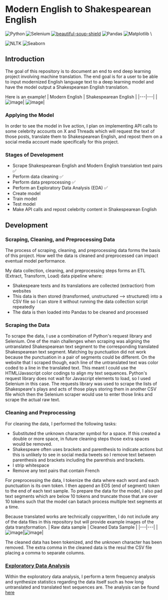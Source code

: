 # Modern English to Shakespearean English 
![Python](https://img.shields.io/badge/python-3670A0?style=for-the-badge&logo=python&logoColor=ffdd54)
![Selenium](https://img.shields.io/badge/-selenium-%43B02A?style=for-the-badge&logo=selenium&logoColor=white)
[![beautiful-soup-shield][beautifulsoup-shield]][beautifulsoup-url] 
![Pandas](https://img.shields.io/badge/pandas-%23150458.svg?style=for-the-badge&logo=pandas&logoColor=white) 
![Matplotlib](https://img.shields.io/badge/Matplotlib-%23ffffff.svg?style=for-the-badge&logo=Matplotlib&logoColor=black) \

![NLTK](https://img.shields.io/badge/NLTK-blue)
![Seaborn](https://img.shields.io/badge/Seaborn-red)




## Introduction 
The goal of this repository is to document an end to end deep learning project involving machine translation. The end goal
is for a user to be able to input modernized English language text to a deep learning model and have the model output
a Shakespearean English translation. 

Here is an example! 
| Modern English  | Shakespearean English  |
|---|---|
| ![image](https://github.com/DiscoDoggy/shakespeare_translation/assets/110149934/12f4bd84-a4b3-4131-92a6-dcc34ffe160d)| ![image](https://github.com/DiscoDoggy/shakespeare_translation/assets/110149934/efd1f957-8f67-4224-815a-6d8e06f10c24)| 

### Applying the Model 
In order to see the model in live action, I plan on implementing API calls to some celebrity accounts on
X and Threads which will request the text of those posts, translate them to Shakespearean English, and repost them on a social media account
made specifically for this project. 

### Stages of Development 
* Scrape Shakespearean English and Modern English translation text pairs :white_check_mark:
* Perform data cleaning :white_check_mark:
* Perform data preprocessing :white_check_mark:
* Perform an Exploratory Data Analysis (EDA) :white_check_mark:
* Create model
* Train model
* Test model
* Make API calls and repost celebrity content in Shakespearean English

## Development 
### Scraping, Cleaning, and Preprocessing Data 
The process of scraping, cleaning, and preprocessing data forms the basis of this project. How well the data is cleaned and preprocessed can impact
eventual model performance. 

My data collection, cleaning, and preprocessing steps forms an ETL (Extract, Transform, Load) data pipeline where: 
* Shakespeare texts and its translations are collected (extraction) from websites
* This data is then stored (transformed, unstructured --> structured) into a CSV file so I can store it without running the data collection script repeatedly
* The data is then loaded into Pandas to be cleaned and processed

### Scraping the Data 
To scrape the data, I use a combination of Python's request library and Selenium. One of the main challenges when scraping was aligning the untranslated Shakespearean text segment to 
the corresponding translated Shakespearean text segment. Matching by punctuation did not work because the punctuation in a pair of segments could be different. On the website that I scraped though, 
each line of the untranslated text was color coded to a line in the translated text. This meant I could use the HTML/Javascript color codings to align my text sequences. Python's request library does not 
wait for Javascript elements to load, so I used Selenium in this case. The requests library was used to scrape the lists of Shakespeare's plays and acts of those plays storing them in another CSV file which then 
the Selenium scraper would use to enter those links and scrape the actual raw text. 

### Cleaning and Preprocessing 
For cleaning the data, I performed the following tasks:
* Substituted the unknown character symbol for a space. If this created a double or more space, in future
cleaning steps those extra spaces would be removed.
* Shakespeare often uses brackets and parenthesis to indicate actions but this is unlikely to see in social media tweets so I remove text between parenthesis and brackets including the parenthsis and brackets.
* I strip whitespace
* Remove any text pairs that contain French

For preprocessing the data, I tokenize the data where each word and each punctuation is its own token. I then append an 
EOS (end of segment) token to the end of each text sample. To prepare the data for the model, I also pad text segments which are below 10 tokens and truncate those that are over 10 tokens such that the model can batach process multiple text segments at a time. 

Because translated works are technically copywritten, I do not include any of the data files in this repository but will provide example images of the data transformation. 
| Raw data sample  | Cleaned Data Sample  |
|---|---|
|![image](https://github.com/DiscoDoggy/shakespeare_translation/assets/110149934/bb152543-3f21-47c0-9ce5-3a5109f3cc96)|![image](https://github.com/DiscoDoggy/shakespeare_translation/assets/110149934/3f74850a-aa89-49fb-afc2-4ef4ba759650)| 

The cleaned data has been tokenized, and the unknown character has been removed. The extra comma in the cleaned data is the resul the CSV file placing a comma to separate columns. 

### [Exploratory Data Analysis](/shakespeare_translation_eda.ipynb) 
Within the exploratory data analysis, I perform a term frequency analysis and synthesize statistics regarding the data itself such as how long untranslated and translated text sequences are. 
The analysis can be found [here](/shakespeare_translation_eda.ipynb)

[beautifulsoup-shield]: https://img.shields.io/badge/-BEAUTIFULSOUP-blue?style=for-the-badge
[beautifulsoup-url]: https://www.crummy.com/software/BeautifulSoup/bs4/doc/

